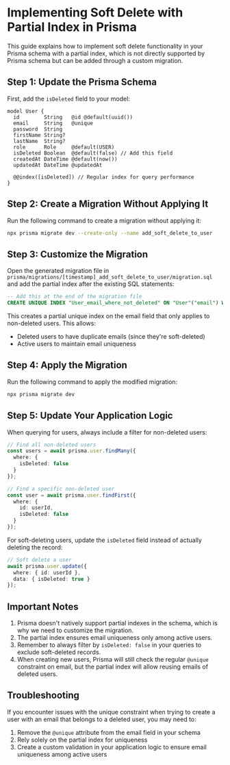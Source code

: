 # Implementing Soft Delete with Partial Index in Prisma

This guide explains how to implement soft delete functionality in your Prisma schema with a partial index, which is not directly supported by Prisma schema but can be added through a custom migration.

## Step 1: Update the Prisma Schema

First, add the `isDeleted` field to your model:

```prisma
model User {
  id        String   @id @default(uuid())
  email     String   @unique
  password  String
  firstName String?
  lastName  String?
  role      Role     @default(USER)
  isDeleted Boolean  @default(false) // Add this field
  createdAt DateTime @default(now())
  updatedAt DateTime @updatedAt

  @@index([isDeleted]) // Regular index for query performance
}
```

## Step 2: Create a Migration Without Applying It

Run the following command to create a migration without applying it:

```bash
npx prisma migrate dev --create-only --name add_soft_delete_to_user
```

## Step 3: Customize the Migration

Open the generated migration file in `prisma/migrations/[timestamp]_add_soft_delete_to_user/migration.sql` and add the partial index after the existing SQL statements:

```sql
-- Add this at the end of the migration file
CREATE UNIQUE INDEX "User_email_where_not_deleted" ON "User"("email") WHERE ("isDeleted" = false);
```

This creates a partial unique index on the email field that only applies to non-deleted users. This allows:

- Deleted users to have duplicate emails (since they're soft-deleted)
- Active users to maintain email uniqueness

## Step 4: Apply the Migration

Run the following command to apply the modified migration:

```bash
npx prisma migrate dev
```

## Step 5: Update Your Application Logic

When querying for users, always include a filter for non-deleted users:

```typescript
// Find all non-deleted users
const users = await prisma.user.findMany({
  where: {
    isDeleted: false
  }
});

// Find a specific non-deleted user
const user = await prisma.user.findFirst({
  where: {
    id: userId,
    isDeleted: false
  }
});
```

For soft-deleting users, update the `isDeleted` field instead of actually deleting the record:

```typescript
// Soft delete a user
await prisma.user.update({
  where: { id: userId },
  data: { isDeleted: true }
});
```

## Important Notes

1. Prisma doesn't natively support partial indexes in the schema, which is why we need to customize the migration.
2. The partial index ensures email uniqueness only among active users.
3. Remember to always filter by `isDeleted: false` in your queries to exclude soft-deleted records.
4. When creating new users, Prisma will still check the regular `@unique` constraint on email, but the partial index will allow reusing emails of deleted users.

## Troubleshooting

If you encounter issues with the unique constraint when trying to create a user with an email that belongs to a deleted user, you may need to:

1. Remove the `@unique` attribute from the email field in your schema
2. Rely solely on the partial index for uniqueness
3. Create a custom validation in your application logic to ensure email uniqueness among active users
